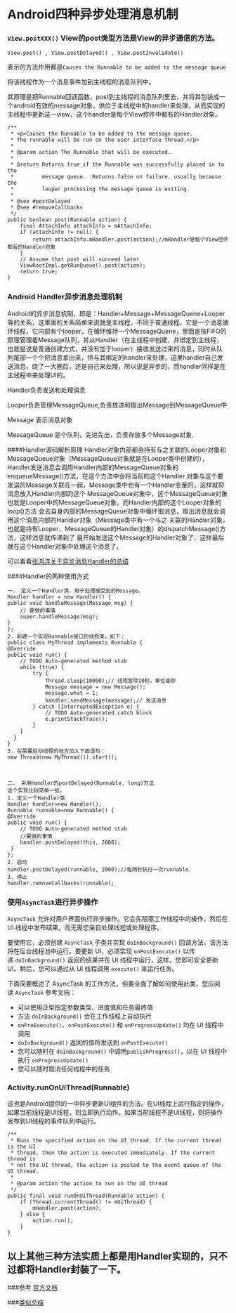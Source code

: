 # Android四种异步处理消息机制


### `View.postXXX()` View的post类型方法是View的异步通信的方法。

`View.post() , View.postDelayed() , View.postInvalidate()`

表示的方法作用都是`Causes the Runnable to be added to the message queue`

将该线程作为一个消息事件加到主线程的消息队列中。

其原理是把Runnable回调函数，post到主线程的消息队列里去，并将其包装成一个android有效的message对象，供位于主线程中的handler来处理，从而实现的主线程中更新这一view，这个handler是每个View控件中都有的Handler对象。
	
	/**
     * <p>Causes the Runnable to be added to the message queue.
     * The runnable will be run on the user interface thread.</p>
     *
     * @param action The Runnable that will be executed.
     *
     * @return Returns true if the Runnable was successfully placed in to the
     *         message queue.  Returns false on failure, usually because the
     *         looper processing the message queue is exiting.
     *
     * @see #postDelayed
     * @see #removeCallbacks
     */
    public boolean post(Runnable action) {
        final AttachInfo attachInfo = mAttachInfo;
        if (attachInfo != null) {
            return attachInfo.mHandler.post(action);//mHandler是每个View控件都有的Handler对象
        }
        // Assume that post will succeed later
        ViewRootImpl.getRunQueue().post(action);
        return true;
    }

### Android  Handler异步消息处理机制

Android的异步消息机制，即是：Handler+Message+MessageQuene+Looper等的关系，这里面的关系简单来说就是主线程，不同于普通线程，它是一个消息循环线程，它内部有个looper，在循环维持一个MessageQuene，里面是按FIFO的原理管理着Message队列，并从Handler（在主线程中创建，并绑定到主线程，也就是说是普通创建方式，并没有加于looper）接收发送过来的消息，同时从队列尾部一个个把消息拿出来，供与其绑定的handler来处理，这里handler自己发送消息，绕了一大圈后，还是自己来处理，所以说是异步的，而handler同样是在主线程中来处理UI的。

Handler负责发送和处理消息

Looper负责管理MessageQueue,负责放进和取出Message到MessageQueue中

Message 表示消息对象

MessageQueue 是个队列，先进先出，负责存放多个Message对象.

####Handler源码解析原理
	Handler对象内部都会持有与之关联的Looper对象和MessageQueue对象（MessageQueue对象就是在Looper类中创建的），
	Handler发送消息会调用Handler内部的MessageQueue对象的enqueueMessage()方法，在这个方法中会将当前的这个Handler
	对象与这个要发送的Message关联在一起，Message类中也有一个Handler变量的，这样就将消息放入Handler内部的这个
	MessageQueue对象中，这个MessageQueue对象也就是Looper中的MessageQueue对象，而Handler内部的这个Looper对象的loop()方法
	会去自身内部的MessageQueue对象中循环取消息，取出消息就会调用这个消息内部的Handler对象（Message类中有一个与之
	关联的Handler对象，也就是持有Looper，MessageQueue的Handler对象）的dispatchMessage()方法，这样消息就传递到了
	最开始发送这个Message的Handler对象了，这样最后就在这个Handler对象中处理这个消息了。

可以看看[张鸿洋关于异步消息Handler的总结](http://blog.csdn.net/lmj623565791/article/details/38377229)

####Handler的两种使用方式

	一， 定义一个Handler类，用于处理接受到的Message。
	Handler handler = new Handler() {
    public void handleMessage(Message msg) {
        // 要做的事情
        super.handleMessage(msg);
    }
	};
	2. 新建一个实现Runnable接口的线程类，如下：
	public class MyThread implements Runnable {
	@Override
	public void run() {
		// TODO Auto-generated method stub
		while (true) {
			try {
				Thread.sleep(10000);// 线程暂停10秒，单位毫秒
				Message message = new Message();
				message.what = 1;
				handler.sendMessage(message);// 发送消息
			} catch (InterruptedException e) {
				// TODO Auto-generated catch block
				e.printStackTrace();
			}
		}
	  }
	}
	3. 在需要启动线程的地方加入下面语句：
	new Thread(new MyThread()).start();



	二， 采用Handler的postDelayed(Runnable, long)方法
	这个实现比较简单一些。
	1. 定义一个Handler类
	Handler handler=new Handler();
	Runnable runnable=new Runnable() {
    @Override
    public void run() {
        // TODO Auto-generated method stub
        //要做的事情
        handler.postDelayed(this, 2000);
     }
	};
	2. 启动
	handler.postDelayed(runnable, 2000);//每两秒执行一次runnable. 
	3. 停止
	handler.removeCallbacks(runnable); 

### 使用`AsyncTask`进行异步操作

`AsyncTask` 允许对用户界面执行异步操作。它会先阻塞工作线程中的操作，然后在 UI 线程中发布结果，而无需您亲自处理线程或处理程序。

要使用它，必须创建 `AsyncTask` 子类并实现 `doInBackground()` 回调方法，该方法将在后台线程池中运行。要更新 UI，必须实现 `onPostExecute()` 以传递 `doInBackground()` 返回的结果并在 UI 线程中运行，这样，您即可安全更新 UI。稍后，您可以通过从 UI 线程调用 `execute()` 来运行任务。

下面简要概述了 AsyncTask 的工作方法，但要全面了解如何使用此类，您应阅读 `AsyncTask` 参考文档：

- 可以使用泛型指定参数类型、进度值和任务最终值
- 方法 `doInBackground()` 会在工作线程上自动执行
- `onPreExecute()`、`onPostExecute()` 和 `onProgressUpdate()` 均在 UI 线程中调用
- `doInBackground()` 返回的值将发送到 `onPostExecute()`
- 您可以随时在 `doInBackground()` 中调用`publishProgress()`，以在 UI 线程中执行 `onProgressUpdate()`
- 您可以随时取消任何线程中的任务


### Activity.runOnUiThread(Runnable)

这也是Android提供的一中异步更新UI组件的方法。在UI线程上运行指定的操作，如果当前线程是UI线程，则立即执行动作。如果当前线程不是UI线程，则将操作发布到UI线程的事件队列中运行。
	
	/**
     * Runs the specified action on the UI thread. If the current thread is the UI
     * thread, then the action is executed immediately. If the current thread is
     * not the UI thread, the action is posted to the event queue of the UI thread.
     *
     * @param action the action to run on the UI thread
     */
    public final void runOnUiThread(Runnable action) {
        if (Thread.currentThread() != mUiThread) {
            mHandler.post(action);
        } else {
            action.run();
        }
    }

## 以上其他三种方法实质上都是用Handler实现的，只不过都将Handler封装了一下。

###参考 [官方文档](https://developer.android.com/guide/components/processes-and-threads.html?hl=zh-cn#IPC)

###[类似总结](http://www.jianshu.com/p/8e756803211f)






